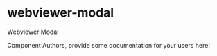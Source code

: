 webviewer-modal
===============================================
Webviewer Modal

Component Authors, provide some documentation for your users here!